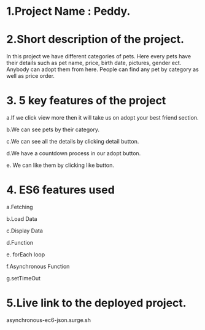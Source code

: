 # 1.Project Name : Peddy.

# 2.Short description of the project.
<p>In this project we have different categories of pets. Here every pets have their details such as pet name, price, birth date, pictures, gender ect. Anybody can adopt them from here. People can find any pet by category as well as price order. </p> 

# 3. 5 key features of the project
 <p>a.If we click view more then it will take us on adopt your best friend section.</p>
 <p>b.We can see pets by their category.</p>
 <p> c.We can see all the details by clicking detail button.</p>
 <p>d.We have a countdown process in our adopt button.</p>
 <p>e. We can like them by clicking like button.</p>

 # 4. ES6 features used
  <p>a.Fetching</p>
  <p>b.Load Data</p>
  <p>c.Display Data</p>
  <p> d.Function</p>
  <p>e. forEach loop</p>
  <p>f.Asynchronous Function</p>
  <p>g.setTimeOut</p>

  # 5.Live link to the deployed project.
   <p>asynchronous-ec6-json.surge.sh<p>